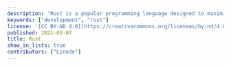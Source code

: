 ```yaml
---
description: 'Rust is a popular programming language designed to maximize performance and safety and is considered somewhat similar to the C++ programming language.'
keywords: ["development", "rust"]
license: '[CC BY-ND 4.0](https://creativecommons.org/licenses/by-nd/4.0)'
published: 2021-05-07
title: Rust
show_in_lists: true
contributors: ["Linode"]
---
```

